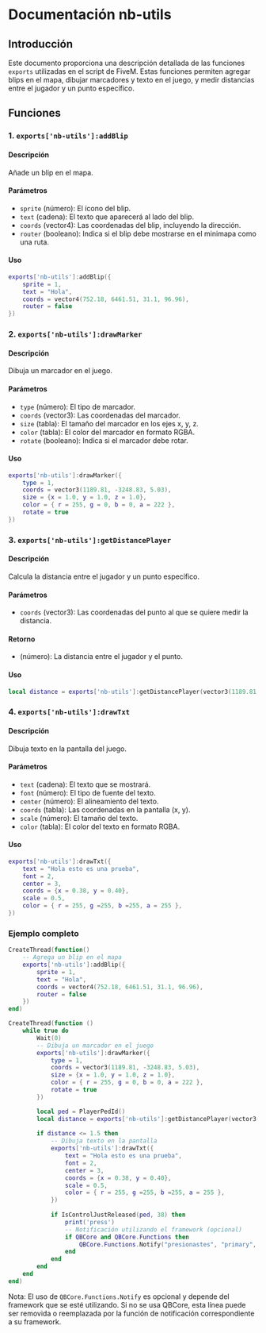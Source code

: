 # Documentación nb-utils

## Introducción

Este documento proporciona una descripción detallada de las funciones `exports` utilizadas en el script de FiveM. Estas funciones permiten agregar blips en el mapa, dibujar marcadores y texto en el juego, y medir distancias entre el jugador y un punto específico.

## Funciones

### 1. `exports['nb-utils']:addBlip`

#### Descripción
Añade un blip en el mapa.

#### Parámetros
- `sprite` (número): El ícono del blip.
- `text` (cadena): El texto que aparecerá al lado del blip.
- `coords` (vector4): Las coordenadas del blip, incluyendo la dirección.
- `router` (booleano): Indica si el blip debe mostrarse en el minimapa como una ruta.

#### Uso
```lua
exports['nb-utils']:addBlip({
    sprite = 1,
    text = "Hola",
    coords = vector4(752.18, 6461.51, 31.1, 96.96),
    router = false
})
```

### 2. `exports['nb-utils']:drawMarker`

#### Descripción
Dibuja un marcador en el juego.

#### Parámetros
- `type` (número): El tipo de marcador.
- `coords` (vector3): Las coordenadas del marcador.
- `size` (tabla): El tamaño del marcador en los ejes x, y, z.
- `color` (tabla): El color del marcador en formato RGBA.
- `rotate` (booleano): Indica si el marcador debe rotar.

#### Uso
```lua
exports['nb-utils']:drawMarker({
    type = 1,
    coords = vector3(1189.81, -3248.83, 5.03),
    size = {x = 1.0, y = 1.0, z = 1.0},
    color = { r = 255, g = 0, b = 0, a = 222 },
    rotate = true
})
```

### 3. `exports['nb-utils']:getDistancePlayer`

#### Descripción
Calcula la distancia entre el jugador y un punto específico.

#### Parámetros
- `coords` (vector3): Las coordenadas del punto al que se quiere medir la distancia.

#### Retorno
- (número): La distancia entre el jugador y el punto.

#### Uso
```lua
local distance = exports['nb-utils']:getDistancePlayer(vector3(1189.81, -3248.83, 5.03))
```

### 4. `exports['nb-utils']:drawTxt`

#### Descripción
Dibuja texto en la pantalla del juego.

#### Parámetros
- `text` (cadena): El texto que se mostrará.
- `font` (número): El tipo de fuente del texto.
- `center` (número): El alineamiento del texto.
- `coords` (tabla): Las coordenadas en la pantalla (x, y).
- `scale` (número): El tamaño del texto.
- `color` (tabla): El color del texto en formato RGBA.

#### Uso
```lua
exports['nb-utils']:drawTxt({
    text = "Hola esto es una prueba",
    font = 2,
    center = 3,
    coords = {x = 0.38, y = 0.40},
    scale = 0.5,
    color = { r = 255, g =255, b =255, a = 255 },
})
```

### Ejemplo completo

```lua
CreateThread(function()
    -- Agrega un blip en el mapa
    exports['nb-utils']:addBlip({
        sprite = 1,
        text = "Hola",
        coords = vector4(752.18, 6461.51, 31.1, 96.96),
        router = false
    })
end)

CreateThread(function ()
    while true do
        Wait(0)
        -- Dibuja un marcador en el juego
        exports['nb-utils']:drawMarker({
            type = 1,
            coords = vector3(1189.81, -3248.83, 5.03),
            size = {x = 1.0, y = 1.0, z = 1.0},
            color = { r = 255, g = 0, b = 0, a = 222 },
            rotate = true
        })

        local ped = PlayerPedId()
        local distance = exports['nb-utils']:getDistancePlayer(vector3(1189.81, -3248.83, 5.03))
        
        if distance <= 1.5 then
            -- Dibuja texto en la pantalla
            exports['nb-utils']:drawTxt({
                text = "Hola esto es una prueba",
                font = 2,
                center = 3,
                coords = {x = 0.38, y = 0.40},
                scale = 0.5,
                color = { r = 255, g =255, b =255, a = 255 },
            })
            
            if IsControlJustReleased(ped, 38) then
                print('press')
                -- Notificación utilizando el framework (opcional)
                if QBCore and QBCore.Functions then
                    QBCore.Functions.Notify("presionastes", "primary", 500)
                end
            end
        end
    end
end)
```

Nota: El uso de `QBCore.Functions.Notify` es opcional y depende del framework que se esté utilizando. Si no se usa QBCore, esta línea puede ser removida o reemplazada por la función de notificación correspondiente a su framework.